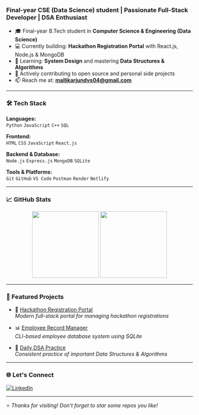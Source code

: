 <h1 Hi 👋, I'm Mallikarjun D V S</h1>
<h3>Final-year CSE (Data Science) student | Passionate Full-Stack Developer | DSA Enthusiast</h3>


- 🎓 Final-year B.Tech student in **Computer Science & Engineering (Data Science)**
- 💻 Currently building: **Hackathon Registration Portal** with React.js, Node.js & MongoDB
- 🌱 Learning: **System Design** and mastering **Data Structures & Algorithms**
- 🚀 Actively contributing to open source and personal side projects
- 📫 Reach me at: **mallikarjundvs04@gmail.com**

---

### 🛠️ Tech Stack

**Languages:**  
`Python` `JavaScript` `C++` `SQL`

**Frontend:**  
`HTML` `CSS` `JavaScript` `React.js`

**Backend & Database:**  
`Node.js` `Express.js` `MongoDB` `SQLite`

**Tools & Platforms:**  
`Git` `GitHub` `VS Code` `Postman` `Render` `Netlify`

---

### 📈 GitHub Stats

<p align="center">
  <img src="https://github-readme-stats.vercel.app/api?username=Mallikarjun-04&show_icons=true&theme=radical" height="180"/>
  <img src="https://github-readme-stats.vercel.app/api/top-langs/?username=Mallikarjun-04&layout=compact&theme=radical" height="180"/>
</p>

---

### 📌 Featured Projects

- 🎯 [Hackathon Registration Portal](https://github.com/Mallikarjun-04/hackathon-portal)  
  *Modern full-stack portal for managing hackathon registrations*

- 📊 [Employee Record Manager](https://github.com/Mallikarjun-04/Employee-Record-Management)  
  *CLI-based employee database system using SQLite*

- 📘 [Daily DSA Practice](https://github.com/Mallikarjun-04/daily-DSA)  
  *Consistent practice of important Data Structures & Algorithms*

---

### 🌐 Let's Connect

[![LinkedIn](https://img.shields.io/badge/-LinkedIn-blue?style=flat&logo=linkedin&logoColor=white)](https://www.linkedin.com/in/mallikarjun-dvs)  

---

⭐ *Thanks for visiting! Don't forget to star some repos you like!*
